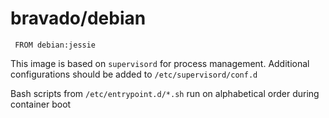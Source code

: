 # bravado/debian

     FROM debian:jessie

This image is based on `supervisord` for process management. 
Additional configurations should be added to `/etc/supervisord/conf.d`

Bash scripts from `/etc/entrypoint.d/*.sh` run on alphabetical order 
during container boot
